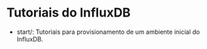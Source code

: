 # Tutoriais do InfluxDB

* start/: Tutoriais para provisionamento de um ambiente inicial do InfluxDB.
